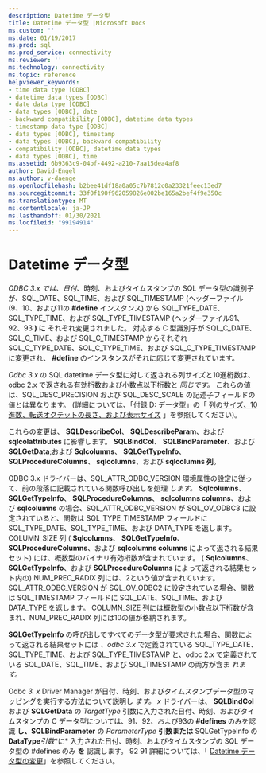 ```yaml
---
description: Datetime データ型
title: Datetime データ型 |Microsoft Docs
ms.custom: ''
ms.date: 01/19/2017
ms.prod: sql
ms.prod_service: connectivity
ms.reviewer: ''
ms.technology: connectivity
ms.topic: reference
helpviewer_keywords:
- time data type [ODBC]
- datetime data types [ODBC]
- date data type [ODBC]
- data types [ODBC], date
- backward compatibility [ODBC], datetime data types
- timestamp data type [ODBC]
- data types [ODBC], timestamp
- data types [ODBC], backward compatibility
- compatibility [ODBC], datetime data types
- data types [ODBC], time
ms.assetid: 6b9363c9-04bf-4492-a210-7aa15dea4af8
author: David-Engel
ms.author: v-daenge
ms.openlocfilehash: b2bee41df18a0a05c7b7812c0a23321feec13ed7
ms.sourcegitcommit: 33f0f190f962059826e002be165a2bef4f9e350c
ms.translationtype: MT
ms.contentlocale: ja-JP
ms.lasthandoff: 01/30/2021
ms.locfileid: "99194914"
---
```

# <a name="datetime-data-types"></a>Datetime データ型
*ODBC 3.x では、日付*、時刻、およびタイムスタンプの SQL データ型の識別子が、SQL_DATE、SQL_TIME、および SQL_TIMESTAMP (ヘッダーファイル (9、10、および11の **#define** インスタンス) から SQL_TYPE_DATE、SQL_TYPE_TIME、および SQL_TYPE_TIMESTAMP (ヘッダーファイル91、92、93 **) に** それぞれ変更されました。 対応する C 型識別子が SQL_C_DATE、SQL_C_TIME、および SQL_C_TIMESTAMP からそれぞれ SQL_C_TYPE_DATE、SQL_C_TYPE_TIME、および SQL_C_TYPE_TIMESTAMP に変更され、 **#define** のインスタンスがそれに応じて変更されています。  
  
 *Odbc 3.x* の SQL datetime データ型に対して返される列サイズと10進桁数は、odbc 2.x で返される有効桁数および小数点以下桁数と *同じです。* これらの値は、SQL_DESC_PRECISION および SQL_DESC_SCALE の記述子フィールドの値とは異なります。 (詳細については、「付録 D: データ型」の「 [列のサイズ、10進数、転送オクテットの長さ、および表示サイズ](../../../odbc/reference/appendixes/column-size-decimal-digits-transfer-octet-length-and-display-size.md) 」を参照してください)。  
  
 これらの変更は、 **SQLDescribeCol**、 **SQLDescribeParam**、および **sqlcolattributes** に影響します。 **SQLBindCol**、 **SQLBindParameter**、および **SQLGetData**;および **Sqlcolumns**、 **SQLGetTypeInfo**、 **SQLProcedureColumns**、 **sqlcolumns**、および **sqlcolumns 列**。  
  
 ODBC 3.x ドライバーは、SQL_ATTR_ODBC_VERSION 環境属性の設定に従って、前の段落に記載されている関数呼び出しを処理 *します。* **Sqlcolumns**、 **SQLGetTypeInfo**、 **SQLProcedureColumns**、 **sqlcolumns columns**、および **sqlcolumns** の場合、SQL_ATTR_ODBC_VERSION が SQL_OV_ODBC3 に設定されていると、関数は SQL_TYPE_TIMESTAMP フィールドに SQL_TYPE_DATE、SQL_TYPE_TIME、および DATA_TYPE を返します。 COLUMN_SIZE 列 ( **Sqlcolumns**、 **SQLGetTypeInfo**、 **SQLProcedureColumns**、および **sqlcolumns columns** によって返される結果セット) には、概数型のバイナリ有効桁数が含まれています。 ( **Sqlcolumns**、 **SQLGetTypeInfo**、および **SQLProcedureColumns** によって返される結果セット内の) NUM_PREC_RADIX 列には、2という値が含まれています。 SQL_ATTR_ODBC_VERSION が SQL_OV_ODBC2 に設定されている場合、関数は SQL_TIMESTAMP フィールドに SQL_DATE、SQL_TIME、および DATA_TYPE を返します。 COLUMN_SIZE 列には概数型の小数点以下桁数が含まれ、NUM_PREC_RADIX 列には10の値が格納されます。  
  
 **SQLGetTypeInfo** の呼び出しですべてのデータ型が要求された場合、関数によって返される結果セットには *、odbc 3.x* で定義されている SQL_TYPE_DATE、SQL_TYPE_TIME、および SQL_TYPE_TIMESTAMP と、odbc 2.x で定義されている SQL_DATE、SQL_TIME、および SQL_TIMESTAMP の両方が含ま *れます。*  
  
 Odbc *3. x* Driver Manager が日付、時刻、およびタイムスタンプデータ型のマッピングを実行する方法について説明し *ます。 x* ドライバーは、 **SQLBindCol** および **SQLGetData** の *TargetType* 引数に入力された日付、時刻、およびタイムスタンプの C データ型については、91、92、および93の **#defines** のみを認識 **し、SQLBindParameter** の *ParameterType* **引数または** SQLGetTypeInfo の **DataType***引数**に* 入力された日付、時刻、およびタイムスタンプの SQL データ型の #defines のみ **を** 認識します。 92 91 詳細については、「 [Datetime データ型の変更](../../../odbc/reference/develop-app/datetime-data-type-changes.md)」を参照してください。
